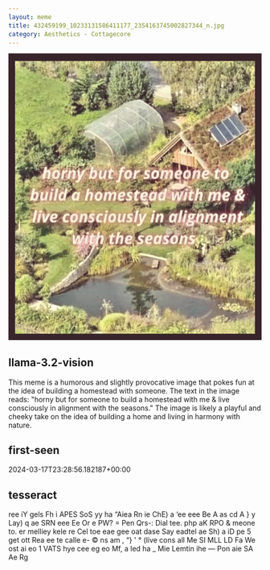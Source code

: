 ```yaml
---
layout: meme
title: 432459199_10233131586411177_2354163745002827344_n.jpg
category: Aesthetics - Cottagecore
---
```


<div markdown="0"><a href="432459199_10233131586411177_2354163745002827344_n.jpg"><img class="photo" src="432459199_10233131586411177_2354163745002827344_n.jpg" /></a>

<h2>llama-3.2-vision</h2>
<p title="Llama-3.2-Vision-11B is a really good model that probably gets the visual details right but doesn't understand literary or media references, and often fails to accurately represent the physical arrangement of objects and the implied relationships between the objects.">This meme is a humorous and slightly provocative image that pokes fun at the idea of building a homestead with someone. The text in the image reads: &quot;horny but for someone to build a homestead with me &amp; live consciously in alignment with the seasons.&quot; The image is likely a playful and cheeky take on the idea of building a home and living in harmony with nature.</p>

<h2>first-seen</h2>
<p title="Because Git doesn't preserve file modification times, this metadata file contains the file's modification time when it was added to the library.">2024-03-17T23:28:56.182187+00:00</p>

<h2>tesseract</h2>
<p title="Tesseract is often terrible and just gives a lot of nonsense characters, but it used to be the state of the art, and usually it is better at correctly representing text than llama-3.2-vision-11b.">ree iY gels Fh i APES SoS yy ha “Aiea Rn ie ChE) a ‘ee eee Be A as cd A &#125; y Lay) q ae SRN eee Ee Or e PW? = Pen Qrs-: Dial tee. php aK RPO &amp; meone to. er melliey kele re Cel toe eae gee oat dase Say eadtel ae Sh) a iD pe 5 get ott Rea ee te calle e- © ns am , “&#125; &#x27; ° (live cons all Me SI MLL LD Fa We ost ai eo 1 VATS hye cee eg eo Mf, a led ha _ Mie Lemtin ihe — Pon aie SA Ae Rg</p>

</div>

